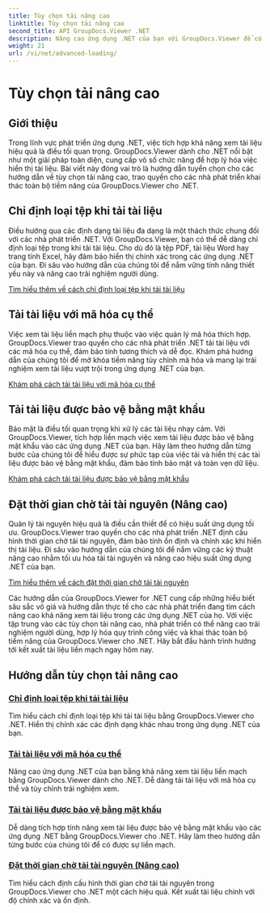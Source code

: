 ```yaml
---
title: Tùy chọn tải nâng cao
linktitle: Tùy chọn tải nâng cao
second_title: API GroupDocs.Viewer .NET
description: Nâng cao ứng dụng .NET của bạn với GroupDocs.Viewer để có hướng dẫn về .NET. Tìm hiểu cách chỉ định loại tệp, quản lý mã hóa, tải tài liệu được bảo vệ bằng mật khẩu, v.v.
weight: 21
url: /vi/net/advanced-loading/
---
```


# Tùy chọn tải nâng cao

## Giới thiệu

Trong lĩnh vực phát triển ứng dụng .NET, việc tích hợp khả năng xem tài liệu hiệu quả là điều tối quan trọng. GroupDocs.Viewer dành cho .NET nổi bật như một giải pháp toàn diện, cung cấp vô số chức năng để hợp lý hóa việc hiển thị tài liệu. Bài viết này đóng vai trò là hướng dẫn tuyển chọn cho các hướng dẫn về tùy chọn tải nâng cao, trao quyền cho các nhà phát triển khai thác toàn bộ tiềm năng của GroupDocs.Viewer cho .NET.

## Chỉ định loại tệp khi tải tài liệu
Điều hướng qua các định dạng tài liệu đa dạng là một thách thức chung đối với các nhà phát triển .NET. Với GroupDocs.Viewer, bạn có thể dễ dàng chỉ định loại tệp trong khi tải tài liệu. Cho dù đó là tệp PDF, tài liệu Word hay trang tính Excel, hãy đảm bảo hiển thị chính xác trong các ứng dụng .NET của bạn. Đi sâu vào hướng dẫn của chúng tôi để nắm vững tính năng thiết yếu này và nâng cao trải nghiệm người dùng.

[Tìm hiểu thêm về cách chỉ định loại tệp khi tải tài liệu](./specify-file-type/)

## Tải tài liệu với mã hóa cụ thể
Việc xem tài liệu liền mạch phụ thuộc vào việc quản lý mã hóa thích hợp. GroupDocs.Viewer trao quyền cho các nhà phát triển .NET tải tài liệu với các mã hóa cụ thể, đảm bảo tính tương thích và dễ đọc. Khám phá hướng dẫn của chúng tôi để mở khóa tiềm năng tùy chỉnh mã hóa và mang lại trải nghiệm xem tài liệu vượt trội trong ứng dụng .NET của bạn.

[Khám phá cách tải tài liệu với mã hóa cụ thể](./load-documents-encoding/)

## Tải tài liệu được bảo vệ bằng mật khẩu
Bảo mật là điều tối quan trọng khi xử lý các tài liệu nhạy cảm. Với GroupDocs.Viewer, tích hợp liền mạch việc xem tài liệu được bảo vệ bằng mật khẩu vào các ứng dụng .NET của bạn. Hãy làm theo hướng dẫn từng bước của chúng tôi để hiểu được sự phức tạp của việc tải và hiển thị các tài liệu được bảo vệ bằng mật khẩu, đảm bảo tính bảo mật và toàn vẹn dữ liệu.

[Khám phá cách tải tài liệu được bảo vệ bằng mật khẩu](./load-password-protected-document/)

## Đặt thời gian chờ tải tài nguyên (Nâng cao)
Quản lý tài nguyên hiệu quả là điều cần thiết để có hiệu suất ứng dụng tối ưu. GroupDocs.Viewer trao quyền cho các nhà phát triển .NET định cấu hình thời gian chờ tải tài nguyên, đảm bảo tính ổn định và chính xác khi hiển thị tài liệu. Đi sâu vào hướng dẫn của chúng tôi để nắm vững các kỹ thuật nâng cao nhằm tối ưu hóa tải tài nguyên và nâng cao hiệu suất ứng dụng .NET của bạn.

[Tìm hiểu thêm về cách đặt thời gian chờ tải tài nguyên](./set-resource-loading-timeout/)

Các hướng dẫn của GroupDocs.Viewer for .NET cung cấp những hiểu biết sâu sắc vô giá và hướng dẫn thực tế cho các nhà phát triển đang tìm cách nâng cao khả năng xem tài liệu trong các ứng dụng .NET của họ. Với việc tập trung vào các tùy chọn tải nâng cao, nhà phát triển có thể nâng cao trải nghiệm người dùng, hợp lý hóa quy trình công việc và khai thác toàn bộ tiềm năng của GroupDocs.Viewer cho .NET. Hãy bắt đầu hành trình hướng tới kết xuất tài liệu liền mạch ngay hôm nay.
## Hướng dẫn tùy chọn tải nâng cao
### [Chỉ định loại tệp khi tải tài liệu](./specify-file-type/)
Tìm hiểu cách chỉ định loại tệp khi tải tài liệu bằng GroupDocs.Viewer cho .NET. Hiển thị chính xác các định dạng khác nhau trong ứng dụng .NET của bạn.
### [Tải tài liệu với mã hóa cụ thể](./load-documents-encoding/)
Nâng cao ứng dụng .NET của bạn bằng khả năng xem tài liệu liền mạch bằng GroupDocs.Viewer dành cho .NET. Dễ dàng tải tài liệu với mã hóa cụ thể và tùy chỉnh trải nghiệm xem.
### [Tải tài liệu được bảo vệ bằng mật khẩu](./load-password-protected-document/)
Dễ dàng tích hợp tính năng xem tài liệu được bảo vệ bằng mật khẩu vào các ứng dụng .NET bằng GroupDocs.Viewer cho .NET. Hãy làm theo hướng dẫn từng bước của chúng tôi để có được sự liền mạch.
### [Đặt thời gian chờ tải tài nguyên (Nâng cao)](./set-resource-loading-timeout/)
Tìm hiểu cách định cấu hình thời gian chờ tải tài nguyên trong GroupDocs.Viewer cho .NET một cách hiệu quả. Kết xuất tài liệu chính với độ chính xác và ổn định.
